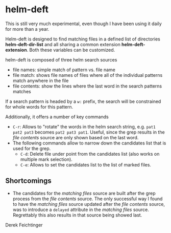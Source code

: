 # helm-deft

This is still very much experimental, even though I have been using it
daily for more than a year.

Helm-deft is designed to find matching files in a defined list of directories
**helm-deft-dir-list** and all sharing a common extension **helm-deft-extension**.
Both these variables can be customized.

helm-deft is composed of three helm search sources

-   file names: simple match of pattern vs. file name
-   file match: shows file names of files where all of the individual patterns
    match anywhere in the file
-   file contents: show the lines where the last word in the search patterns
    matches

If a search pattern is headed by a `w:` prefix, the search will be constrained
for whole words for this pattern.

Additionally, it offers a number of key commands

-   `C-r`: Allows to "rotate" the words in the helm search string, e.g.
    `pat1 pat2 pat3` becomes `pat2 pat3 pat1`. Useful, since the grep
    results in the *file contents* source are only shown based on the
    last word.
-   The following commands allow to narrow down the candidates list that
    is used for the grep.
    -   `C-d`: Delete file under point from the candidates list (also works
        on multiple mark selection).
    -   `C-e`: Allows to set the candidates list to the list of marked files.

## Shortcomings

-   The candidates for the *matching files* source are built after
    the grep process from the *file contents* source. The only
    successful way I found to have the *matching files* source
    updated after the *file contents* source, was to introduce a
    `delayed` attribute in the *matching files* source. Regrettably
    this also results in that source being showed last.

Derek Feichtinger